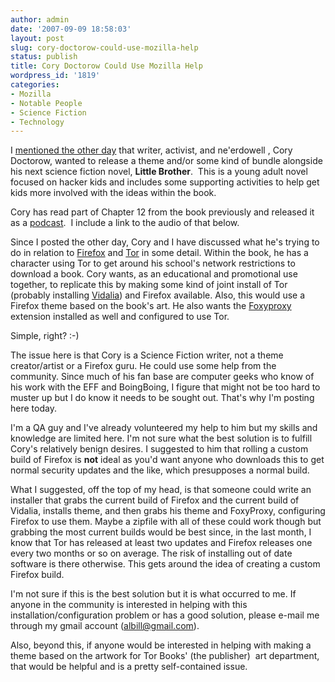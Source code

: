 ```yaml
---
author: admin
date: '2007-09-09 18:58:03'
layout: post
slug: cory-doctorow-could-use-mozilla-help
status: publish
title: Cory Doctorow Could Use Mozilla Help
wordpress_id: '1819'
categories:
- Mozilla
- Notable People
- Science Fiction
- Technology
---
```

I <a href="http://www.arcanology.com/2007/09/06/cory-doctorows-firefox-theme/">mentioned the other day</a> that writer, activist, and ne'erdowell , Cory Doctorow, wanted to release a theme and/or some kind of bundle alongside his next science fiction novel, <strong>Little Brother</strong>.  This is a young adult novel focused on hacker kids and includes some supporting activities to help get kids more involved with the ideas within the book.

Cory has read part of Chapter 12 from the book previously and released it as a <a href="http://craphound.com/?p=1819">podcast</a>.  I include a link to the audio of that below.

Since I posted the other day, Cory and I have discussed what he's trying to do in relation to <a href="http://www.mozilla.com">Firefox</a> and <a href="http://tor.eff.org">Tor</a> in some detail. Within the book, he has a character using Tor to get around his school's network restrictions to download a book. Cory wants, as an educational and promotional use together, to replicate this by making some kind of joint install of Tor (probably installing <a href="http://vidalia-project.net/">Vidalia</a>) and Firefox available. Also, this would use a Firefox theme based on the book's art. He also wants the <a href="http://foxyproxy.mozdev.org/">Foxyproxy</a> extension installed as well and configured to use Tor.

Simple, right? :-) <lj-cut text="Read the rest">

The issue here is that Cory is a Science Fiction writer, not a theme creator/artist or a Firefox guru. He could use some help from the community. Since much of his fan base are computer geeks who know of his work with the EFF and BoingBoing, I figure that might not be too hard to muster up but I do know it needs to be sought out. That's why I'm posting here today.

I'm a QA guy and I've already volunteered my help to him but my skills and knowledge are limited here. I'm not sure what the best solution is to fulfill Cory's relatively benign desires. I suggested to him that rolling a custom build of Firefox is <strong>not</strong> ideal as you'd want anyone who downloads this to get normal security updates and the like, which presupposes a normal build.

What I suggested, off the top of my head, is that someone could write an installer that grabs the current build of Firefox and the current build of Vidalia, installs theme, and then grabs his theme and FoxyProxy, configuring Firefox to use them. Maybe a zipfile with all of these could work though but grabbing the most current builds would be best since, in the last month, I know that Tor has released at least two updates and Firefox releases one every two months or so on average. The risk of installing out of date software is there otherwise. This gets around the idea of creating a custom Firefox build. 

I'm not sure if this is the best solution but it is what occurred to me. If anyone in the community is interested in helping with this installation/configuration problem or has a good solution, please e-mail me through my gmail account (<a href="mailto:albill@gmail.com">albill@gmail.com</a>). 

Also, beyond this, if anyone would be interested in helping with making a theme based on the artwork for Tor Books' (the publisher)  art department, that would be helpful and is a pretty self-contained issue.

